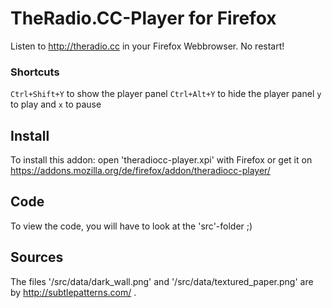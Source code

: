 # TheRadio.CC-Player for Firefox #

Listen to http://theradio.cc in your Firefox Webbrowser.
No restart!
### Shortcuts ###
`Ctrl+Shift+Y` to show the player panel
`Ctrl+Alt+Y` to hide the player panel
`y` to play and `x` to pause

## Install ##

To install this addon: open 'theradiocc-player.xpi' with Firefox or get it on https://addons.mozilla.org/de/firefox/addon/theradiocc-player/

## Code ##

To view the code, you will have to look at the 'src'-folder ;)

## Sources ##

The files '/src/data/dark_wall.png' and '/src/data/textured_paper.png' are by http://subtlepatterns.com/ .
